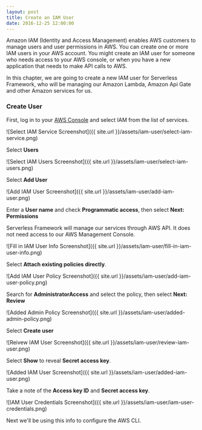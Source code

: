 ```yaml
---
layout: post
title: Create an IAM User
date: 2016-12-25 12:00:00
---
```


Amazon IAM (Identity and Access Management) enables AWS customers to manage users and user permissions in AWS. You can create one or more IAM users in your AWS account. You might create an IAM user for someone who needs access to your AWS console, or when you have a new application that needs to make API calls to AWS.

In this chapter, we are going to create a new IAM user for Serverless Framework, who will be managing our Amazon Lambda, Amazon Api Gate and other Amazon services for us.

### Create User

First, log in to your [AWS Console](https://console.aws.amazon.com) and select IAM from the list of services.

![Select IAM Service Screenshot]({{ site.url }}/assets/iam-user/select-iam-service.png)

Select **Users**

![Select IAM Users Screenshot]({{ site.url }}/assets/iam-user/select-iam-users.png)

Select **Add User**

![Add IAM User Screenshot]({{ site.url }}/assets/iam-user/add-iam-user.png)

Enter a **User name** and check **Programmatic access**, then select **Next: Permissions**

Serverless Framework will manage our services through AWS API. It does not need access to our AWS Management Console.

![Fill in IAM User Info Screenshot]({{ site.url }}/assets/iam-user/fill-in-iam-user-info.png)

Select **Attach existing policies directly**.

![Add IAM User Policy Screenshot]({{ site.url }}/assets/iam-user/add-iam-user-policy.png)

Search for **AdministratorAccess** and select the policy, then select **Next: Review**

![Added Admin Policy Screenshot]({{ site.url }}/assets/iam-user/added-admin-policy.png)

Select **Create user**

![Reivew IAM User Screenshot]({{ site.url }}/assets/iam-user/review-iam-user.png)

Select **Show** to reveal **Secret access key**.

![Added IAM User Screenshot]({{ site.url }}/assets/iam-user/added-iam-user.png)

Take a note of the **Access key ID** and **Secret access key**.

![IAM User Credentials Screenshot]({{ site.url }}/assets/iam-user/iam-user-credentials.png)

Next we'll be using this info to configure the AWS CLI.
